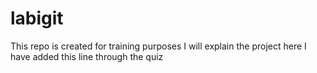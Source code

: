 # labigit
This repo is created for training purposes
I will explain the project here
I have added this line through the quiz
